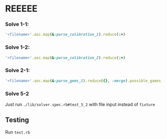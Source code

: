 # REEEEE

### Solve 1-1:
```ruby
'<filename>'.aoc.map(&:parse_calibration_1).reduce(:+)
```

### Solve 1-2:
```ruby
'<filename>'.aoc.map(&:parse_calibration_2).reduce(:+)
```

### Solve 2-1:
```ruby
'<filename>'.aoc.map(&:parse_gems_1).reduce({}, :merge).possible_games_1({red: 99, blue: 99, green: 99}).reduce(:+)
```

### Solve 5-2
Just run `./lib/solver.spec.rb#test_5_2` with file input instead of `fixture`


## Testing

Run `test.rb`
